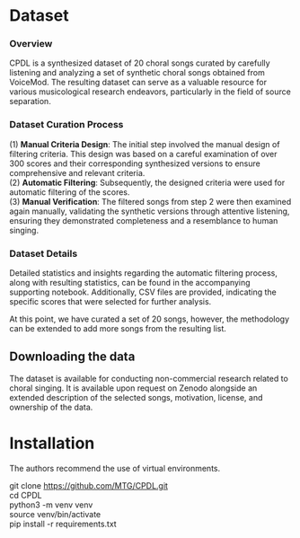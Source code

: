# Dataset
### Overview
CPDL is a synthesized dataset of 20 choral songs curated by carefully listening and analyzing a set of synthetic choral songs obtained from VoiceMod. The resulting dataset can serve as a valuable resource for various musicological research endeavors, particularly in the field of source separation.

### Dataset Curation Process
(1) **Manual Criteria Design**: The initial step involved the manual design of filtering criteria. This design was based on a careful examination of over 300 scores and their corresponding synthesized versions to ensure comprehensive and relevant criteria. \
(2) **Automatic Filtering**: Subsequently, the designed criteria were used for automatic filtering of the scores. \
(3) **Manual Verification**: The filtered songs from step 2 were then examined again manually, 
validating the synthetic versions through attentive listening, ensuring they demonstrated completeness and a resemblance to human singing. 

### Dataset Details

Detailed statistics and insights regarding the automatic filtering process, along with resulting statistics, can be found in the accompanying supporting notebook. Additionally, CSV files are provided, indicating the specific scores that were selected for further analysis.

At this point, we have curated a set of 20 songs, however, the methodology can be extended to add more songs from the resulting list. 

## Downloading the data
The dataset is available for conducting non-commercial research related to choral singing. It is available upon request on Zenodo alongside an extended description of the selected songs, motivation, license, and ownership of the data.

# Installation
The authors recommend the use of virtual environments.

git clone https://github.com/MTG/CPDL.git \
cd CPDL \
python3 -m venv venv  \
source venv/bin/activate \
pip install -r requirements.txt